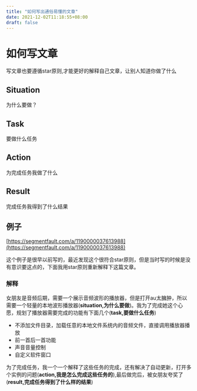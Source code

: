 ```yaml
---
title: "如何写出通俗易懂的文章"
date: 2021-12-02T11:18:55+08:00
draft: false
---
```

# 如何写文章

写文章也要遵循star原则,才能更好的解释自己文章，让别人知道你做了什么

## Situation

为什么要做？

## Task

要做什么任务

## Action

为完成任务我做了什么

## Result

完成任务我得到了什么结果

## 例子

[https://segmentfault.com/a/1190000037613988](https://segmentfault.com/a/1190000037613988)

这个例子是很早以前写的，最近发现这个很符合star原则，但是当时写的时候是没有意识要这点的，下面我用star原则重新解释下这篇文章。

### 解释

女朋友是音频后期，需要一个展示音频波形的播放器，但是打开au太臃肿，所以需要一个轻量的本地波形播放器(**situation,为什么要做**)。我为了完成她这个心愿，规划了播放器需要完成的功能有下面几个(**task,要做什么任务**)

- 不添加文件目录，加载任意的本地文件系统内的音频文件，直接调用播放器播放
- 前一首后一首功能
- 声音音量控制
- 自定义软件窗口

为了完成任务，我一个一个解释了这些任务的完成，还有解决了自动更新，打开多个实例的问题(**action,我是怎么完成这些任务的**),最后做完后，被女朋友夸奖了(**result,完成任务得到了什么样的结果**)


